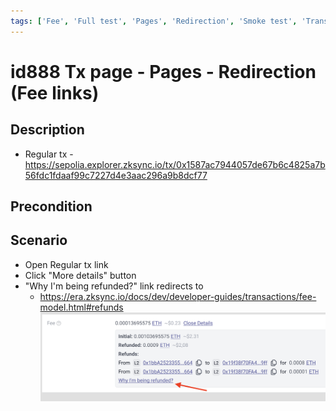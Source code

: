 ```yaml
---
tags: ['Fee', 'Full test', 'Pages', 'Redirection', 'Smoke test', 'Transaction', 'Active']
---
```


# id888 Tx page - Pages - Redirection (Fee links)

## Description
  - Regular tx - https://sepolia.explorer.zksync.io/tx/0x1587ac7944057de67b6c4825a7b56fdc1fdaaf99c7227d4e3aac296a9b8dcf77

## Precondition


## Scenario
- Open Regular tx link
- Click "More details" button
- "Why I'm being refunded?" link redirects to
    - https://era.zksync.io/docs/dev/developer-guides/transactions/fee-model.html#refunds
![Screenshot](../../../../static/img/Pages/Transaction%20page/id888.png)